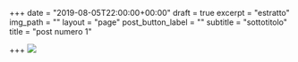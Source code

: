 +++
date = "2019-08-05T22:00:00+00:00"
draft = true
excerpt = "estratto"
img_path = ""
layout = "page"
post_button_label = ""
subtitle = "sottotitolo"
title = "post numero 1"

+++
![](/images/pic01.jpg)